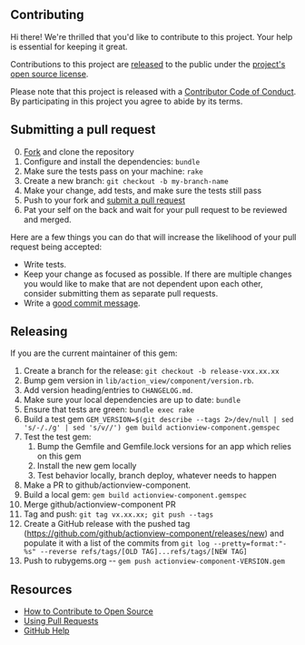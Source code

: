 ## Contributing

[fork]: https://github.com/github/actionview-component/fork
[pr]: https://github.com/github/actionview-component/compare
[style]: https://github.com/styleguide/ruby
[code-of-conduct]: CODE_OF_CONDUCT.md

Hi there! We're thrilled that you'd like to contribute to this project. Your help is essential for keeping it great.

Contributions to this project are [released](https://help.github.com/articles/github-terms-of-service/#6-contributions-under-repository-license) to the public under the [project's open source license](LICENSE.txt).

Please note that this project is released with a [Contributor Code of Conduct][code-of-conduct]. By participating in this project you agree to abide by its terms.

## Submitting a pull request

0. [Fork][fork] and clone the repository
0. Configure and install the dependencies: `bundle`
0. Make sure the tests pass on your machine: `rake`
0. Create a new branch: `git checkout -b my-branch-name`
0. Make your change, add tests, and make sure the tests still pass
0. Push to your fork and [submit a pull request][pr]
0. Pat your self on the back and wait for your pull request to be reviewed and merged.

Here are a few things you can do that will increase the likelihood of your pull request being accepted:

- Write tests.
- Keep your change as focused as possible. If there are multiple changes you would like to make that are not dependent upon each other, consider submitting them as separate pull requests.
- Write a [good commit message](http://tbaggery.com/2008/04/19/a-note-about-git-commit-messages.html).

## Releasing

If you are the current maintainer of this gem:

1. Create a branch for the release: `git checkout -b release-vxx.xx.xx`
1. Bump gem version in `lib/action_view/component/version.rb`.
1. Add version heading/entries to `CHANGELOG.md`.
1. Make sure your local dependencies are up to date: `bundle`
1. Ensure that tests are green: `bundle exec rake`
1. Build a test gem `GEM_VERSION=$(git describe --tags 2>/dev/null | sed 's/-/./g' | sed 's/v//') gem build actionview-component.gemspec`
1. Test the test gem:
   1. Bump the Gemfile and Gemfile.lock versions for an app which relies on this gem
   1. Install the new gem locally
   1. Test behavior locally, branch deploy, whatever needs to happen
1. Make a PR to github/actionview-component.
1. Build a local gem: `gem build actionview-component.gemspec`
1. Merge github/actionview-component PR
1. Tag and push: `git tag vx.xx.xx; git push --tags`
1. Create a GitHub release with the pushed tag (https://github.com/github/actionview-component/releases/new) and populate it with a list of the commits from `git log --pretty=format:"- %s" --reverse refs/tags/[OLD TAG]...refs/tags/[NEW TAG]`
1. Push to rubygems.org -- `gem push actionview-component-VERSION.gem`

## Resources

- [How to Contribute to Open Source](https://opensource.guide/how-to-contribute/)
- [Using Pull Requests](https://help.github.com/articles/about-pull-requests/)
- [GitHub Help](https://help.github.com)
